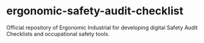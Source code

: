 # ergonomic-safety-audit-checklist
Official repository of Ergonomic Industrial for developing digital Safety Audit Checklists and occupational safety tools.
